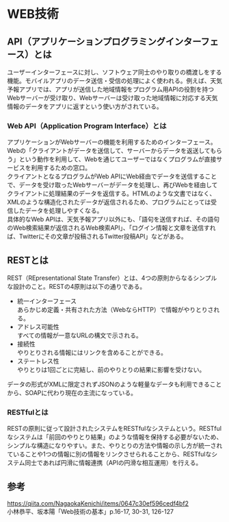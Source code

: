 # WEB技術

## API（アプリケーションプログラミングインターフェース）とは
ユーザーインターフェースに対し、ソフトウェア同士のやり取りの橋渡しをする機能。モバイルアプリのデータ送信・受信の処理によく使われる。例えば、天気予報アプリでは、アプリが送信した地域情報をプログラム用APIの役割を持つWebサーバーが受け取り、Webサーバーは受け取った地域情報に対応する天気情報のデータをアプリに返すという使い方がされている。

 ### Web API（Application Program Interface）とは 
アプリケーションがWebサーバーの機能を利用するためのインターフェース。Webの「クライアントがデータを送信して、サーバーからデータを返送してもらう」という動作を利用して、Webを通じてユーザーではなくプログラムが直接サービスを利用するための窓口。  
クライアントとなるプログラムがWeb APIにWeb経由でデータを送信することで、データを受け取ったWebサーバーがデータを処理し、再びWebを経由してクライアントに処理結果のデータを返信する。HTMLのような文書ではなく、XMLのような構造化されたデータが返信されるため、プログラムにとっては受信したデータを処理しやすくなる。  
具体的なWeb APIは、天気予報アプリ以外にも、「語句を送信すれば、その語句のWeb検索結果が返信されるWeb検索API」、「ログイン情報と文章を送信すれば、Twitterにその文章が投稿されるTwitter投稿API」などがある。

## RESTとは
REST（REpresentational State Transfer）とは、4つの原則からなるシンプルな設計のこと。RESTの4原則は以下の通りである。  
- 統一インターフェース   
  あらかじめ定義・共有された方法（WebならHTTP）で情報がやりとりされる。  
- アドレス可能性  
  すべての情報が一意なURLの構文で示される。  
- 接続性  
  やりとりされる情報にはリンクを含めることができる。  
- ステートレス性  
  やりとりは1回ごとに完結し、前のやりとりの結果に影響を受けない。  

データの形式がXMLに限定されずJSONのような軽量なデータも利用できることから、SOAPに代わり現在の主流になっている。

### RESTfulとは 
RESTの原則に従って設計されたシステムをRESTfulなシステムという。RESTfulなシステムは「前回のやりとり結果」のような情報を保持する必要がないため、シンプルな構造になりやすい。また、やりとりの方法や情報の示し方が統一されていることや1つの情報に別の情報をリンクさせられることから、RESTfulなシステム同士であれば円滑に情報連携（APIの円滑な相互運用）を行える。

## 参考
<a>https://qiita.com/NagaokaKenichi/items/0647c30ef596cedf4bf2</a>  
小林恭平、坂本陽「Web技術の基本」p.16-17, 30-31, 126-127
